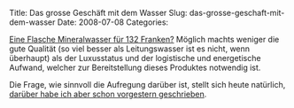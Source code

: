 Title: Das grosse Geschäft mit dem Wasser
Slug: das-grosse-geschaft-mit-dem-wasser
Date: 2008-07-08
Categories:

[Eine Flasche Mineralwasser für 132 Franken?](http://www.blick.ch/news/schweiz/milliarden-business-mineralwasser-95109) Möglich machts weniger die gute Qualität (so viel besser als Leitungswasser ist es nicht, wenn überhaupt) als der Luxusstatus und der logistische und energetische Aufwand, welcher zur Bereitstellung dieses Produktes notwendig ist.

Die Frage, wie sinnvoll die Aufregung darüber ist, stellt sich heute natürlich, [darüber habe ich aber schon vorgestern geschrieben](http://spinlock.ch/blog/2008/07/07/mineralwasser-umweltschutz-auswuchse/).
